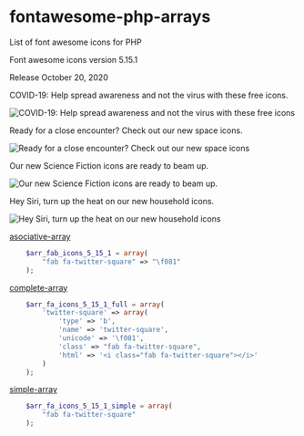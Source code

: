 # fontawesome-php-arrays
List of font awesome icons for PHP

Font awesome icons version 5.15.1 

Release October 20, 2020

COVID-19: Help spread awareness and not the virus with these free icons.

![COVID-19: Help spread awareness and not the virus with these free icons](<https://i.ibb.co/1GVMkqy/covid.png>)

Ready for a close encounter? Check out our new space icons.

![Ready for a close encounter? Check out our new space icons](<https://i.ibb.co/k1kLK4N/space.png>)

Our new Science Fiction icons are ready to beam up.

![Our new Science Fiction icons are ready to beam up.](<https://i.ibb.co/Pwrj39D/sci-fi.png>)


Hey Siri, turn up the heat on our new household icons.

![Hey Siri, turn up the heat on our new household icons](<https://i.ibb.co/N2DWvQ3/siri.png>)



[asociative-array](https://github.com/llobu/fontawesome-php-arrays/blob/master/asociative-array)
```php
	$arr_fab_icons_5_15_1 = array(
		"fab fa-twitter-square" => "\f081"
	);
```  


[complete-array](https://github.com/llobu/fontawesome-php-arrays/blob/master/complete-array)
```php
	$arr_fa_icons_5_15_1_full = array(
		'twitter-square' => array(
			'type' => 'b',
			'name' => 'twitter-square',
			'unicode' => '\f081',
			'class' => "fab fa-twitter-square",
			'html' => '<i class="fab fa-twitter-square"></i>'
		)
	);
```  


[simple-array](https://github.com/llobu/fontawesome-php-arrays/blob/master/simple-array)
```php
	$arr_fa_icons_5_15_1_simple = array(
		"fab fa-twitter-square"
	);
```
